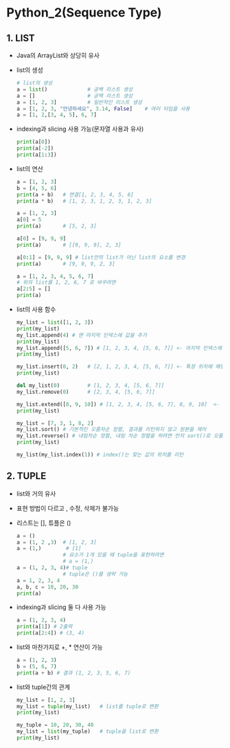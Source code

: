 # Python_2(Sequence Type)

## 1. LIST

   - Java의 ArrayList와 상당히 유사

   - list의 생성

     ```python
     # list의 생성
     a = list()				# 공백 리스트 생성
     a = []					# 공백 리스트 생성
     a = [1, 2, 3]			# 일반적인 리스트 생성
     a = [1, 2, 3, "안녕하세요", 3.14, False]	# 여러 타입을 사용
     a = [1, 2,[3, 4, 5], 6, 7]
     ```

   - indexing과 slicing 사용 가능(문자열 사용과 유사)

     ```python
     print(a[0])
     print(a[-2])
     print(a[1:3])
     ```

   - list의 연산

     ```python
     a = [1, 2, 3]
     b = [4, 5, 6]
     print(a + b)	# 연결[1, 2, 3, 4, 5, 6]
     print(a * b)	# [1, 2, 3, 1, 2, 3, 1, 2, 3]
     
     a = [1, 2, 3]
     a[0] = 5
     print(a)		# [5, 2, 3]
     
     a[0] = [9, 9, 9]
     print(a)		# [[9, 9, 9], 2, 3]
     
     a[0:1] = [9, 9, 9] # list안의 list가 아닌 list의 요소를 변경
     print(a)		# [9, 9, 9, 2, 3]
     
     a = [1, 2, 3, 4, 5, 6, 7]
     # 위의 list를 1, 2, 6, 7 로 바꾸려면
     a[2:5] = []
     print(a)
     ```

   - list의 사용 함수

     ```python
     my_list = list([1, 2, 3])
     print(my_list)
     my_list.append(4) # 맨 마지막 인덱스에 값을 추가
     print(my_list)
     my_list.append([5, 6, 7]) # [1, 2, 3, 4, [5, 6, 7]] <- 마지막 인덱스에 해당 인자를 삽입
     print(my_list)
     
     my_list.insert(0, 2)	# [2, 1, 2, 3, 4, [5, 6, 7]] <- 특정 위치에 해당 인자 추가
     print(my_list)
     
     del my_list(0)			# [1, 2, 3, 4, [5, 6, 7]]
     my_list.remove(0)		# [2, 3, 4, [5, 6, 7]]
     
     my_list.extend([8, 9, 10]) # [1, 2, 3, 4, [5, 6, 7], 8, 9, 10]  <- 리스트 확장
     print(my_list)
     
     my_list = [7, 3, 1, 8, 2]
     my_list.sort() # 기본적인 오름차순 정렬, 결과를 리턴하지 않고 원본을 제어
     my_list.reverse() # 내림차순 정렬, 내림 차순 정렬을 하려면 먼저 sort()로 오름차순으로 정렬 후 실행
     print(my_list)
     
     my_list(my_list.index(1)) # index()는 찾는 값의 위치를 리턴
     ```

## 2. TUPLE

   - list와 거의 유사

   - 표현 방법이 다르고 , 수정, 삭제가 불가능

   - 리스트는 [], 튜플은 ()

     ```python
     a = ()
     a = (1, 2 ,3)	# [1, 2, 3]
     a = (1,)        # [1]
                  	# 요소가 1개 있을 때 tuple을 표현하려면 
                 	# a = (1,)
     a = (1, 2, 3, 4)# tuple
                   	# tuple은 ()를 생략 가능
     a = 1, 2, 3, 4
     a, b, c = 10, 20, 30
     print(a)
     ```

   - indexing과 slicing 둘 다 사용 가능

     ```python
     a = (1, 2, 3, 4)
     print(a[1]) # 2출력
     print(a[2:4]) # (3, 4)
     ```

   - list와 마찬가지로 +, * 연산이 가능

     ```python
     a = (1, 2, 3)
     b = (5, 6, 7)
     print(a + b) # 결과 (1, 2, 3, 5, 6, 7)
     ```

   - list와 tuple간의 관계

     ```python
     my_list = [1, 2, 3]
     my_list = tuple(my_list)	# list를 tuple로 변환
     print(my_list)
     
     my_tuple = 10, 20, 30, 40
     my_list = list(my_tuple)	# tuple을 list로 변환
     print(my_list)
     ```

     

